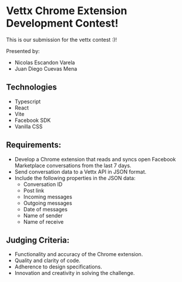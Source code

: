 
# Vettx Chrome Extension Development Contest!

This is our submission for the vettx contest :)!

Presented by:
- Nicolas Escandon Varela
- Juan Diego Cuevas Mena

## Technologies
- Typescript 
- React
- Vite
- Facebook SDK
- Vanilla CSS

## Requirements:
- Develop a Chrome extension that reads and syncs open Facebook Marketplace conversations from the last 7 days.
- Send conversation data to a Vettx API in JSON format.
- Include the following properties in the JSON data:
    - Conversation ID
    - Post link
    - Incoming messages
    - Outgoing messages
    - Date of messages
    - Name of sender
    - Name of receive

## Judging Criteria:
- Functionality and accuracy of the Chrome extension.
- Quality and clarity of code.
- Adherence to design specifications.
- Innovation and creativity in solving the challenge.

